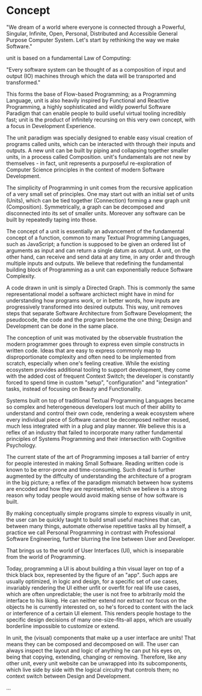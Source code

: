 # Concept

"We dream of a world where everyone is connected through a Powerful, Singular, Infinite, Open, Personal, Distributed and Accessible General Purpose Computer System. Let's start by rethinking the way we make Software."

unit is based on a fundamental Law of Computing: 

"Every software system can be thought of as a composition of input and output (IO) machines through which the data will be transported and transformed."

This forms the base of Flow-based Programming; as a Programming Language, unit is also heavily inspired by Functional and Reactive Programming, a highly sophisticated and wildly powerful Software Paradigm that can enable people to build useful virtual tooling incredibly fast; unit is the product of infinitely recursing on this very own concept, with a focus in Development Experience.

The unit paradigm was specially designed to enable easy visual creation of programs called units, which can be interacted with through their inputs and outputs. A new unit can be built by piping and collapsing together smaller units, in a process called Composition. unit's fundamentals are not new by themselves - in fact, unit represents a purposeful re-exploration of Computer Science principles in the context of modern Software Development.

The simplicity of Programming in unit comes from the recursive application of a very small set of principles. One may start out with an initial set of units (Units), which can be tied together (Connection) forming a new graph unit (Composition). Symmetrically, a graph can be decomposed and disconnected into its set of smaller units. Moreover any software can be built by repeatedly taping into those.

The concept of a unit is essentially an advancement of the fundamental concept of a function, common to many Textual Programming Languages, such as JavaScript; a function is supposed to be given an ordered list of arguments as input and can return a single datum as output. A unit, on the other hand, can receive and send data at any time, in any order and through multiple inputs and outputs. We believe that redefining the fundamental building block of Programming as a unit can exponentially reduce Software Complexity.

A code drawn in unit is simply a Directed Graph. This is commonly the same representational model a software archictect might have in mind for understanding how programs work, or in better words, how inputs are progressively transformed into desired outputs. This way, unit removes steps that separate Software Architecture from Software Development; the pseudocode, the code and the program become the one thing; Design and Development can be done in the same place.

The conception of unit was motivated by the observable frustration the modern programmer goes through to express even simple constructs in written code. Ideas that are easy to express commonly map to disproportionate complexity and often need to be implemented from scratch, especially when one's feeling creative. While the existing ecosystem provides additional tooling to support development, they come with the added cost of frequent Context Switch; the developer is constantly forced to spend time in custom "setup", "configuration" and "integration" tasks, instead of focusing on Beauty and Functionality.

Systems built on top of traditional Textual Programming Languages became so complex and heterogeneous developers lost much of their ability to understand and control their own code, rendering a weak ecosystem where every individual piece of Software cannot be decomposed neither reused, much less integrated with in a plug and play manner. We believe this is a reflex of an industry that failed to incorporate many rather fundamental principles of Systems Programming and their intersection with Cognitive Psychology.

The current state of the art of Programming imposes a tall barrier of entry for people interested in making Small Software. Reading written code is known to be error-prone and time-consuming. Such dread is further augmented by the diffculty of understanding the architecture of a program in the big picture; a reflex of the paradigm mismatch between how systems are encoded and how they are represented, which we believe is a strong reason why today people would avoid making sense of how software is built.

By making conceptually simple programs simple to express visually in unit, the user can be quickly taught to build small useful machines that can, between many things, automate otherwise repetitive tasks all by himself, a practice we call Personal Programming in contrast with Professional Software Engineering, further blurring the line between User and Developer.

That brings us to the world of User Interfaces (UI), which is inseparable from the world of Programming.

Today, programming a UI is about building a thin visual layer on top of a thick black box, represented by the figure of an "app". Such apps are usually optimized, in logic and design, for a specific set of use cases, invariably rendering the UI either unfit or overfit for real life use cases, which are often unpredictable; the user is not free to arbitrarily mold the interface to his liking. He can neither extend nor extract nor focus on the objects he is currently interested on, so he's forced to content with the lack or interference of a certain UI element. This renders people hostage to the specific design decisions of many one-size-fits-all apps, which are usually borderline impossible to customize or extend.

In unit, the (visual) components that make up a user interface are units! That means they can be composed and decomposed on will. The user can always inspect the layout and logic of anything he can put his eyes on, being that copying, extending, changing or removing. Therefore, like any other unit, every unit website can be unwrapped into its subcomponents, which live side by side with the logical circuitry that controls them; no context switch between Design and Development.

...